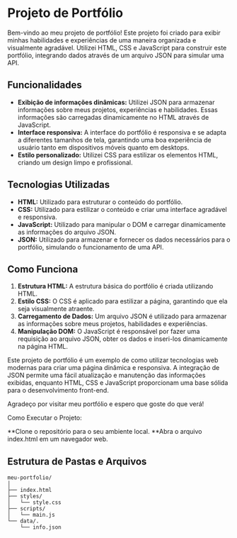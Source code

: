 # Projeto de Portfólio

Bem-vindo ao meu projeto de portfólio! Este projeto foi criado para exibir minhas habilidades e experiências de uma maneira organizada e visualmente agradável. Utilizei HTML, CSS e JavaScript para construir este portfólio, integrando dados através de um arquivo JSON para simular uma API.

## Funcionalidades

- **Exibição de informações dinâmicas:** Utilizei JSON para armazenar informações sobre meus projetos, experiências e habilidades. Essas informações são carregadas dinamicamente no HTML através de JavaScript.
- **Interface responsiva:** A interface do portfólio é responsiva e se adapta a diferentes tamanhos de tela, garantindo uma boa experiência de usuário tanto em dispositivos móveis quanto em desktops.
- **Estilo personalizado:** Utilizei CSS para estilizar os elementos HTML, criando um design limpo e profissional.

## Tecnologias Utilizadas

- **HTML:** Utilizado para estruturar o conteúdo do portfólio.
- **CSS:** Utilizado para estilizar o conteúdo e criar uma interface agradável e responsiva.
- **JavaScript:** Utilizado para manipular o DOM e carregar dinamicamente as informações do arquivo JSON.
- **JSON:** Utilizado para armazenar e fornecer os dados necessários para o portfólio, simulando o funcionamento de uma API.

## Como Funciona

1. **Estrutura HTML:** A estrutura básica do portfólio é criada utilizando HTML.
2. **Estilo CSS:** O CSS é aplicado para estilizar a página, garantindo que ela seja visualmente atraente.
3. **Carregamento de Dados:** Um arquivo JSON é utilizado para armazenar as informações sobre meus projetos, habilidades e experiências.
4. **Manipulação DOM:** O JavaScript é responsável por fazer uma requisição ao arquivo JSON, obter os dados e inseri-los dinamicamente na página HTML.

Este projeto de portfólio é um exemplo de como utilizar tecnologias web modernas para criar uma página dinâmica e responsiva. A integração de JSON permite uma fácil atualização e manutenção das informações exibidas, enquanto HTML, CSS e JavaScript proporcionam uma base sólida para o desenvolvimento front-end.

Agradeço por visitar meu portfólio e espero que goste do que verá!

Como Executar o Projeto: 

**Clone o repositório para o seu ambiente local.
**Abra o arquivo index.html em um navegador web.

## Estrutura de Pastas e Arquivos

```plaintext
meu-portfolio/
│
├── index.html
├── styles/
│   └── style.css
├── scripts/
│   └── main.js
└── data/.
    └── info.json

